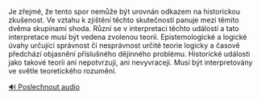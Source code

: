 
Je zřejmé, že tento spor nemůže být urovnán odkazem na historickou zkušenost. Ve vztahu k zjištění těchto skutečností panuje mezi těmito dvěma skupinami shoda. Různí se v interpretaci těchto událostí a tato interpretace musí být vedena zvolenou teorií. Epistemologické a logické úvahy určující správnost či nesprávnost určité teorie logicky a časově předchází objasnění příslušného dějinného problému. Historické události jako takové teorii ani nepotvrzují, ani nevyvracejí. Musí být interpretovány ve světle teoretického rozumění.

[🔊 Poslechnout audio](/data/7-paragraphs/audio/chapter_113/para_005-Je-zejm-e-tento-spor-neme-bt-urovnn-odkaze.mp3)
